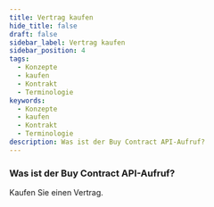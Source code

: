 ```yaml
---
title: Vertrag kaufen
hide_title: false
draft: false
sidebar_label: Vertrag kaufen
sidebar_position: 4
tags:
  - Konzepte
  - kaufen
  - Kontrakt
  - Terminologie
keywords:
  - Konzepte
  - kaufen
  - Kontrakt
  - Terminologie
description: Was ist der Buy Contract API-Aufruf?
---
```


### Was ist der Buy Contract API-Aufruf?

Kaufen Sie einen Vertrag.
